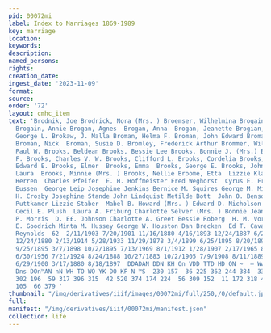```yaml
---
pid: 00072mi
label: Index to Marriages 1869-1989
key: marriage
location: 
keywords: 
description: 
named_persons: 
rights: 
creation_date: 
ingest_date: '2023-11-09'
format: 
source: 
order: '72'
layout: cmhc_item
text: 'Brodnik, Joe Brodrick, Nora (Mrs. ) Broemser, Wilhelmina Brogain, Agnes (Mrs.)
  Brogain, Annie Brogan, Agnes  Brogan, Anna  Brogan, Jeanette Brogian, Robert Brokaw,
  George L. Brokaw, J. Malla Broman, Helma F. Broman, John Edward Broman, Maggie M.
  Broman, Nick  Broman, Susie D. Bromley, Frederick Arthur Brommer, William Brooke,
  Paul W. Brooks, Beldean Brooks, Bessie Lee Brooks, Bonnie J. (Mrs.) Brooks, Carl
  F. Brooks, Charles V. W. Brooks, Clifford L. Brooks, Cordelia Brooks, £. W.  Brooks,
  Edward E. Brooks, Elmer  Brooks, Emma  Brooks, George E. Brooks, John W. Brooks,
  Laura  Brooks, Minnie (Mrs. ) Brooks, Nellie Broome, Etta  Lizzie Klancar  A. L.
  Herren  Charles Pfeifer  E. H. Hoffmeister Fred Weghorst  Cyrus E. French George
  Eussen  George Leip Josephine Jenkins Bernice M. Squires George M. Mitchell Joseph
  H. Crosby Josephine Stande John Lindquist Metilde Bott  John 0. Benson Martha Marie
  Puttkamer Lizzie Staber  Mabel B. Howard (Mrs. ) Edward D. Nicholson Max J. Nesselstrauss
  Cecil E. Plush  Laura A. Friburg Charlotte Selver (Mrs. ) Bonnie Jean Gilmer Jake
  P. Morris  D. E£. Johnson Charlotte A. Greet Bessie Roberg  H. M. Vorhies  Addie
  E. Goodrich Minta M. Hussey George W. Houston Dan Brecken  Ed T. Cavanaugh Walter
  Reynolds  62  2/11/1903 7/20/1901 11/16/1880 4/16/1893 12/24/1887 6/27/1885 10/17/1897
  12/24/1880 2/13/1914 5/28/1933 11/29/1878 3/4/1899 6/25/1895 8/20/1892 7/8/1899
  9/25/1895 3/7/1898 10/2/1895 7/13/1969 8/1/1912 1/28/1907 2/17/1965 8/17/1930 8/7/1963
  6/30/1956 7/21/1924 8/24/1888 10/27/1883 10/2/1905 7/9/1908 8/11/1889 4/4/1900 5/5/1885
  6/29/1900 3/17/1880 8/18/1897  DDADAN DDN KH On VDD TTD HD ON ~  — Ww  —  —  DANN
  Dns DOn™AN nN WH TO WO YK DO KF N ™S  230 157  36 225 362 244 384  33 559 252  23  47
  302 196  59 317 396 315  42 520 374 174 224  56 309 152  11 172 318 426  48  ~ 95  240
  105  66 379 '
thumbnail: "/img/derivatives/iiif/images/00072mi/full/250,/0/default.jpg"
full: 
manifest: "/img/derivatives/iiif/00072mi/manifest.json"
collection: life
---
```

